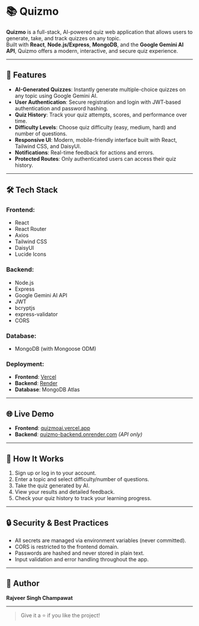 # 📚 Quizmo

**Quizmo** is a full-stack, AI-powered quiz web application that allows users to generate, take, and track quizzes on any topic.  
Built with **React**, **Node.js/Express**, **MongoDB**, and the **Google Gemini AI API**, Quizmo offers a modern, interactive, and secure quiz experience.

---

## 🚀 Features

- **AI-Generated Quizzes**: Instantly generate multiple-choice quizzes on any topic using Google Gemini AI.
- **User Authentication**: Secure registration and login with JWT-based authentication and password hashing.
- **Quiz History**: Track your quiz attempts, scores, and performance over time.
- **Difficulty Levels**: Choose quiz difficulty (easy, medium, hard) and number of questions.
- **Responsive UI**: Modern, mobile-friendly interface built with React, Tailwind CSS, and DaisyUI.
- **Notifications**: Real-time feedback for actions and errors.
- **Protected Routes**: Only authenticated users can access their quiz history.

---

## 🛠️ Tech Stack

### Frontend:
- React  
- React Router  
- Axios  
- Tailwind CSS  
- DaisyUI  
- Lucide Icons

### Backend:
- Node.js  
- Express  
- Google Gemini AI API  
- JWT  
- bcryptjs  
- express-validator  
- CORS

### Database:
- MongoDB (with Mongoose ODM)

### Deployment:
- **Frontend**: [Vercel](https://quizmoai.vercel.app)  
- **Backend**: [Render](https://quizmo-backend.onrender.com)  
- **Database**: MongoDB Atlas

---

## 🌐 Live Demo

- **Frontend**: [quizmoai.vercel.app](https://quizmoai.vercel.app/)  
- **Backend**: [quizmo-backend.onrender.com](https://quizmo-backend.onrender.com/) _(API only)_

---

## 📝 How It Works

1. Sign up or log in to your account.
2. Enter a topic and select difficulty/number of questions.
3. Take the quiz generated by AI.
4. View your results and detailed feedback.
5. Check your quiz history to track your learning progress.

---

## 🔒 Security & Best Practices

- All secrets are managed via environment variables (never committed).
- CORS is restricted to the frontend domain.
- Passwords are hashed and never stored in plain text.
- Input validation and error handling throughout the app.

---

## 👤 Author

**Rajveer Singh Champawat**

---

> Give it a ⭐ if you like the project!
